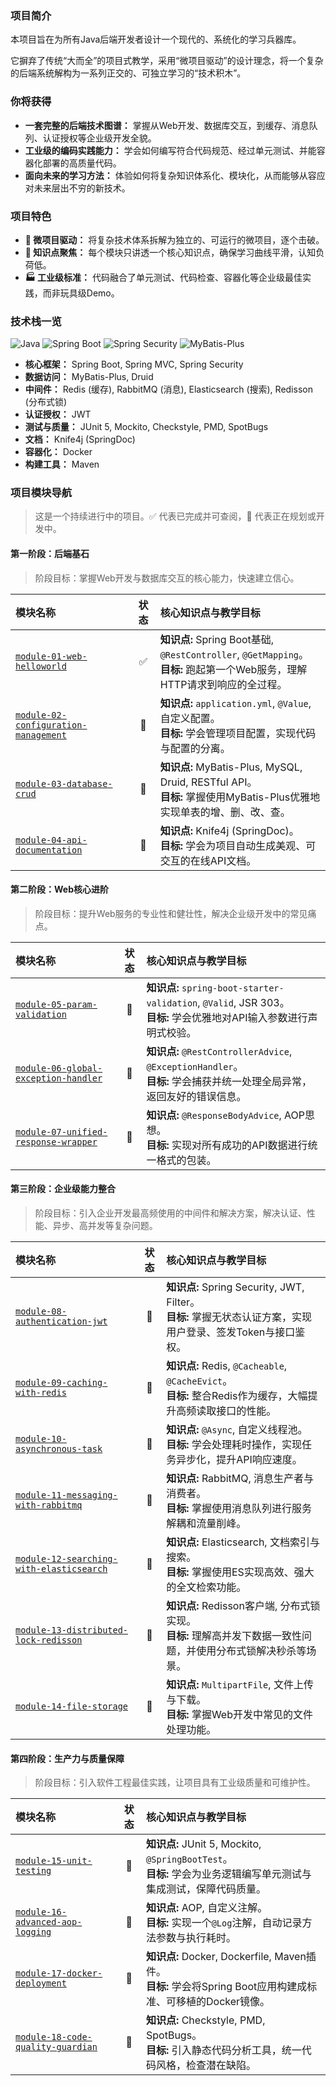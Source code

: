 ### 项目简介

本项目旨在为所有Java后端开发者设计一个现代的、系统化的学习兵器库。

它摒弃了传统“大而全”的项目式教学，采用“微项目驱动”的设计理念，将一个复杂的后端系统解构为一系列正交的、可独立学习的“技术积木”。

### 你将获得

- **一套完整的后端技术图谱：** 掌握从Web开发、数据库交互，到缓存、消息队列、认证授权等企业级开发全貌。
- **工业级的编码实践能力：** 学会如何编写符合代码规范、经过单元测试、并能容器化部署的高质量代码。
- **面向未来的学习方法：** 体验如何将复杂知识体系化、模块化，从而能够从容应对未来层出不穷的新技术。

### 项目特色

- **🎯 微项目驱动：** 将复杂技术体系拆解为独立的、可运行的微项目，逐个击破。
- **🧩 知识点聚焦：** 每个模块只讲透一个核心知识点，确保学习曲线平滑，认知负荷低。
- **🏭 工业级标准：** 代码融合了单元测试、代码检查、容器化等企业级最佳实践，而非玩具级Demo。

### 技术栈一览

![Java](https://img.shields.io/badge/Java-17+-blue.svg) ![Spring Boot](https://img.shields.io/badge/Spring%20Boot-3.x-brightgreen.svg) ![Spring Security](https://img.shields.io/badge/Spring%20Security-6.x-blue.svg) ![MyBatis-Plus](https://img.shields.io/badge/MyBatis%20Plus-3.x-orange.svg)

- **核心框架：** Spring Boot, Spring MVC, Spring Security
- **数据访问：** MyBatis-Plus, Druid
- **中间件：** Redis (缓存), RabbitMQ (消息), Elasticsearch (搜索), Redisson (分布式锁)
- **认证授权：** JWT
- **测试与质量：** JUnit 5, Mockito, Checkstyle, PMD, SpotBugs
- **文档：** Knife4j (SpringDoc)
- **容器化：** Docker
- **构建工具：** Maven

### 项目模块导航

> 这是一个持续进行中的项目。✅ 代表已完成并可查阅，🚧 代表正在规划或开发中。

#### 第一阶段：后端基石
> 阶段目标：掌握Web开发与数据库交互的核心能力，快速建立信心。

| 模块名称                                                            | 状态  | 核心知识点与教学目标                                                                                       |
| :-------------------------------------------------------------- | :-: | :----------------------------------------------------------------------------------------------- |
| [`module-01-web-helloworld`](./module-01-web-helloworld/)    | ✅  | **知识点:** Spring Boot基础, `@RestController`, `@GetMapping`。<br>**目标:** 跑起第一个Web服务，理解HTTP请求到响应的全过程。 |
| [`module-02-configuration-management`](./module-02-configuration-management/) | 🚧  | **知识点:** `application.yml`, `@Value`, 自定义配置。<br>**目标:** 学会管理项目配置，实现代码与配置的分离。                     |
| [`module-03-database-crud`](./module-03-database-crud/)                       | 🚧  | **知识点:** MyBatis-Plus, MySQL, Druid, RESTful API。<br>**目标:** 掌握使用MyBatis-Plus优雅地实现单表的增、删、改、查。    |
| [`module-04-api-documentation`](./module-04-api-documentation/)               | 🚧  | **知识点:** Knife4j (SpringDoc)。<br>**目标:** 学会为项目自动生成美观、可交互的在线API文档。                                |

#### 第二阶段：Web核心进阶
> 阶段目标：提升Web服务的专业性和健壮性，解决企业级开发中的常见痛点。

| 模块名称 | 状态 | 核心知识点与教学目标 |
| :--- | :--: | :--- |
| [`module-05-param-validation`](./module-05-param-validation/) | 🚧 | **知识点:** `spring-boot-starter-validation`, `@Valid`, JSR 303。<br>**目标:** 学会优雅地对API输入参数进行声明式校验。 |
| [`module-06-global-exception-handler`](./module-06-global-exception-handler/) | 🚧 | **知识点:** `@RestControllerAdvice`, `@ExceptionHandler`。<br>**目标:** 学会捕获并统一处理全局异常，返回友好的错误信息。 |
| [`module-07-unified-response-wrapper`](./module-07-unified-response-wrapper/) | 🚧 | **知识点:** `@ResponseBodyAdvice`, AOP思想。<br>**目标:** 实现对所有成功的API数据进行统一格式的包装。 |

#### 第三阶段：企业级能力整合
> 阶段目标：引入企业开发最高频使用的中间件和解决方案，解决认证、性能、异步、高并发等复杂问题。

| 模块名称 | 状态 | 核心知识点与教学目标 |
| :--- | :--: | :--- |
| [`module-08-authentication-jwt`](./module-08-authentication-jwt/) | 🚧 | **知识点:** Spring Security, JWT, Filter。<br>**目标:** 掌握无状态认证方案，实现用户登录、签发Token与接口鉴权。 |
| [`module-09-caching-with-redis`](./module-09-caching-with-redis/) | 🚧 | **知识点:** Redis, `@Cacheable`, `@CacheEvict`。<br>**目标:** 整合Redis作为缓存，大幅提升高频读取接口的性能。 |
| [`module-10-asynchronous-task`](./module-10-asynchronous-task/) | 🚧 | **知识点:** `@Async`, 自定义线程池。<br>**目标:** 学会处理耗时操作，实现任务异步化，提升API响应速度。 |
| [`module-11-messaging-with-rabbitmq`](./module-11-messaging-with-rabbitmq/) | 🚧 | **知识点:** RabbitMQ, 消息生产者与消费者。<br>**目标:** 掌握使用消息队列进行服务解耦和流量削峰。 |
| [`module-12-searching-with-elasticsearch`](./module-12-searching-with-elasticsearch/) | 🚧 | **知识点:** Elasticsearch, 文档索引与搜索。<br>**目标:** 掌握使用ES实现高效、强大的全文检索功能。 |
| [`module-13-distributed-lock-redisson`](./module-13-distributed-lock-redisson/) | 🚧 | **知识点:** Redisson客户端, 分布式锁实现。<br>**目标:** 理解高并发下数据一致性问题，并使用分布式锁解决秒杀等场景。 |
| [`module-14-file-storage`](./module-14-file-storage/) | 🚧 | **知识点:** `MultipartFile`, 文件上传与下载。<br>**目标:** 掌握Web开发中常见的文件处理功能。 |

#### 第四阶段：生产力与质量保障
> 阶段目标：引入软件工程最佳实践，让项目具有工业级质量和可维护性。

| 模块名称                                                      | 状态  | 核心知识点与教学目标                                                                           |
| :-------------------------------------------------------- | :-: | :----------------------------------------------------------------------------------- |
| [`module-15-unit-testing`](./module-15-unit-testing/)                   | 🚧  | **知识点:** JUnit 5, Mockito, `@SpringBootTest`。<br>**目标:** 学会为业务逻辑编写单元测试与集成测试，保障代码质量。  |
| [`module-16-advanced-aop-logging`](./module-16-advanced-aop-logging/)   | 🚧  | **知识点:** AOP, 自定义注解。<br>**目标:** 实现一个`@Log`注解，自动记录方法参数与执行耗时。                          |
| [`module-17-docker-deployment`](./module-17-docker-deployment/)         | 🚧  | **知识点:** Docker, Dockerfile, Maven插件。<br>**目标:** 学会将Spring Boot应用构建成标准、可移植的Docker镜像。 |
| [`module-18-code-quality-guardian`](./module-18-code-quality-guardian/) | 🚧  | **知识点:** Checkstyle, PMD, SpotBugs。<br>**目标:** 引入静态代码分析工具，统一代码风格，检查潜在缺陷。             |
